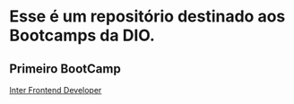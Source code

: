 # Esse é um repositório destinado aos Bootcamps da DIO.

## Primeiro BootCamp 
[Inter Frontend Developer](https://web.dio.me/track/inter-frontend-developer?tab=path)
